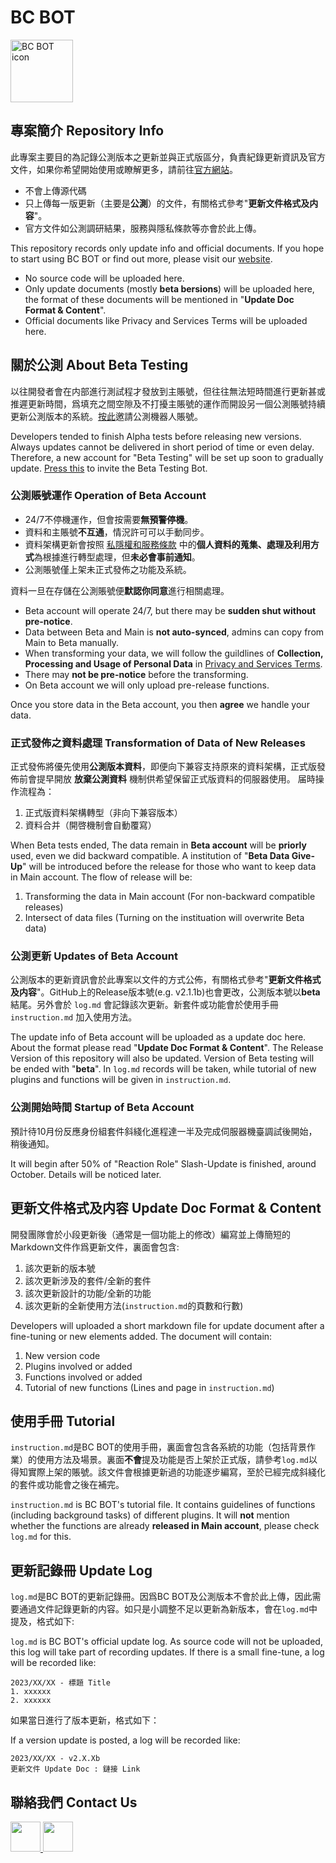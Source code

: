 # BC BOT

<a href="https://bcbot.fun/#"><img src="https://images-ext-2.discordapp.net/external/aD9TfvjABl1C4qWmebxhPTjLCJgb2UN0E-YdO0TfbD4/%3Fsize%3D1024/https/cdn.discordapp.com/avatars/987288451110019082/fa555a86323d6e0781d4d2ba5df220c4.png?width=676&height=676" alt="BC BOT icon" width="100"></a>

## 專案簡介 Repository Info
此專案主要目的為記錄公測版本之更新並與正式版區分，負責紀錄更新資訊及官方文件，如果你希望開始使用或瞭解更多，請前往[官方網站](https://bcbot.fun/#)。  
- 不會上傳源代碼
- 只上傳每一版更新（主要是**公測**）的文件，有關格式參考"**更新文件格式及内容**"。  
- 官方文件如公測調研結果，服務與隱私條款等亦會於此上傳。

This repository records only update info and official documents. If you hope to start using BC BOT or find out more, please visit our [website](https://bcbot.fun/#).  
- No source code will be uploaded here. 
- Only update documents (mostly **beta bersions**) will be uploaded here, the format of these documents will be mentioned in "**Update Doc Format & Content**".  
- Official documents like Privacy and Services Terms will be uploaded here.

## 關於公測 About Beta Testing
以往開發者會在内部進行測試程才發放到主賬號，但往往無法短時間進行更新甚或推遲更新時間，爲填充之間空隙及不打擾主賬號的運作而開設另一個公測賬號持續更新公測版本的系統。[按此]()邀請公測機器人賬號。  

Developers tended to finish Alpha tests before releasing new versions. Always updates cannot be delivered in short period of time or even delay. Therefore, a new account for "Beta Testing" will be set up soon to gradually update. [Press this]() to invite the Beta Testing Bot.

### 公測賬號運作 Operation of Beta Account
- 24/7不停機運作，但會按需要**無預警停機**。
- 資料和主賬號**不互通**，情況許可可以手動同步。
- 資料架構更新會按照 [私隱權和服務條款](https://bcbot.fun/#elements) 中的**個人資料的蒐集、處理及利用方式**為根據進行轉型處理，但**未必會事前通知**。
- 公測賬號僅上架未正式發佈之功能及系統。 

資料一旦在存儲在公測賬號便**默認你同意**進行相關處理。

- Beta account will operate 24/7, but there may be **sudden shut without pre-notice**.
- Data between Beta and Main is **not auto-synced**, admins can copy from Main to Beta manually. 
- When transforming your data, we will follow the guildlines of **Collection, Processing and Usage of Personal Data** in [Privacy and Services Terms](https://bcbot.fun/#elements).
- There may **not be pre-notice** before the transforming. 
- On Beta account we will only upload pre-release functions.

Once you store data in the Beta account, you then **agree** we handle your data. 

### 正式發佈之資料處理 Transformation of Data of New Releases
正式發佈將優先使用**公測版本資料**，即便向下兼容支持原來的資料架構，正式版發佈前會提早開放 **放棄公測資料** 機制供希望保留正式版資料的伺服器使用。 
届時操作流程為：
1. 正式版資料架構轉型（非向下兼容版本）
2. 資料合并（開啓機制會自動覆寫）

When Beta tests ended, The data remain in **Beta account** will be **priorly** used, even we did backward compatible. A institution of "**Beta Data Give-Up**" will be introduced before the release for those who want to keep data in Main account.
The flow of release will be:
1. Transforming the data in Main account (For non-backward compatible releases)
2. Intersect of data files (Turning on the instituation will overwrite Beta data)

### 公測更新 Updates of Beta Account
公測版本的更新資訊會於此專案以文件的方式公佈，有關格式參考"**更新文件格式及内容**"。GitHub上的Release版本號(e.g. v2.1.1b)也會更改，公測版本號以**beta**結尾。另外會於 `log.md` 會記錄該次更新。新套件或功能會於使用手冊 `instruction.md` 加入使用方法。 

The update info of Beta account will be uploaded as a update doc here. About the format please read "**Update Doc Format & Content**". The Release Version of this repository will also be updated. Version of Beta testing will be ended with "**beta**". In `log.md` records will be taken, while tutorial of new plugins and functions will be given in `instruction.md`.

### 公測開始時間 Startup of Beta Account 
預計待10月份反應身份組套件斜綫化進程達一半及完成伺服器機臺調試後開始，稍後通知。

It will begin after 50% of "Reaction Role" Slash-Update is finished, around October. Details will be noticed later.

## 更新文件格式及内容 Update Doc Format & Content
開發團隊會於小段更新後（通常是一個功能上的修改）編寫並上傳簡短的Markdown文件作爲更新文件，裏面會包含:
1. 該次更新的版本號
2. 該次更新涉及的套件/全新的套件
3. 該次更新設計的功能/全新的功能
4. 該次更新的全新使用方法(`instruction.md`的頁數和行數)

Developers will uploaded a short markdown file for update document after a fine-tuning or new elements added. The document will contain:
1. New version code
2. Plugins involved or added
3. Functions involved or added
4. Tutorial of new functions (Lines and page in `instruction.md`)

## 使用手冊 Tutorial
`instruction.md`是BC BOT的使用手冊，裏面會包含各系統的功能（包括背景作業）的使用方法及場景。裏面**不會**提及功能是否上架於正式版，請參考`log.md`以得知實際上架的賬號。該文件會根據更新過的功能逐步編寫，至於已經完成斜綫化的套件或功能會之後在補完。

`instruction.md` is BC BOT's tutorial file. It contains guidelines of functions (including background tasks) of different plugins. It will **not** mention whether the functions are already **released in Main account**, please check `log.md` for this.  

## 更新記錄冊 Update Log
`log.md`是BC BOT的更新記錄冊。因爲BC BOT及公測版本不會於此上傳，因此需要通過文件記錄更新的内容。如只是小調整不足以更新為新版本，會在`log.md`中提及，格式如下:

`log.md` is BC BOT's official update log. As source code will not be uploaded, this log will take part of recording updates. If there is a small fine-tune, a log will be recorded like:

```
2023/XX/XX - 標題 Title
1. xxxxxx
2. xxxxxx
```
如果當日進行了版本更新，格式如下：

If a version update is posted, a log will be recorded like:
```
2023/XX/XX - v2.X.Xb
更新文件 Update Doc : 鏈接 Link
```

## 聯絡我們 Contact Us
<p align="left"> 
  <a href="https://discord.gg/nTxrYyUAQu" target="_blank"> <img src="https://img.icons8.com/color/48/000000/discord.png" width=48 /> </a>
  <a href="mailto:bcbot.team@gmail.com" target="_blank"> <img src="https://cdn.discordapp.com/emojis/1003661260015022142.webp?size=96&quality=lossless" width=48 /> </a>
</p>
